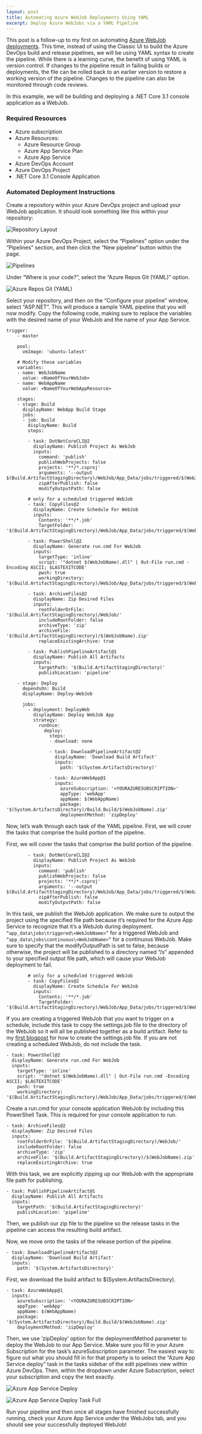 ```yaml
---
layout: post
title: Automating Azure WebJob Deployments Using YAML
excerpt: Deploy Azure WebJobs via a YAML Pipeline
---
```


This post is a follow-up to my first on automating [Azure WebJob deployments](https://www.tiffanychen.dev/Azure-WebJob-Deployments/). This time, instead of using the Classic UI to build the Azure DevOps build and release pipelines, we will be using YAML syntax to create the pipeline. While there is a learning curve, the benefit of using YAML is version control. If changes to the pipeline result in failing builds or deployments, the file can be rolled back to an earlier version to restore a working version of the pipeline. Changes to the pipeline can also be monitored through code reviews. 

In this example, we will be building and deploying a .NET Core 3.1 console application as a WebJob.  

### Required Resources 

* Azure subscription 
* Azure Resources:
    * Azure Resource Group
    * Azure App Service Plan
    * Azure App Service
* Azure DevOps Account 
* Azure DevOps Project
* .NET Core 3.1 Console Application 

### Automated Deployment Instructions

Create a repository within your Azure DevOps project and upload your WebJob application. It should look something like this within your repository:

![Repository Layout](/images/azurewebjobdeploymentyaml/Repository.png)

Within your Azure DevOps Project, select the “Pipelines” option under the “Pipelines” section, and then click the “New pipeline” button within the page. 

![Pipelines](/images/azurewebjobdeploymentyaml/Pipelines.png)

Under “Where is your code?”, select the “Azure Repos Git (YAML)” option.

![Azure Repos Git (YAML)](/images/azurewebjobdeploymentyaml/AzureReposGitYAML.png)

Select your repository, and then on the “Configure your pipeline” window, select “ASP.NET”. This will produce a sample YAML pipeline that you will now modify. Copy the following code, making sure to replace the variables with the desired name of your WebJob and the name of your App Service. 

```
trigger:
    - master
    
    pool:
      vmImage: 'ubuntu-latest'
    
    # Modify these variables
    variables:
    - name: WebJobName
      value: <NameOfYourWebJob>
    - name: WebAppName
      value: <NameOfYourWebAppResource>
    
    stages:
    - stage: Build
      displayName: WebApp Build Stage
      jobs:
      - job: Build
        displayName: Build
        steps:

        - task: DotNetCoreCLI@2
          displayName: Publish Project As WebJob
          inputs:
            command: 'publish'
            publishWebProjects: false
            projects: '**/*.csproj'
            arguments: '--output $(Build.ArtifactStagingDirectory)/WebJob/App_Data/jobs/triggered/$(WebJobName)'
            zipAfterPublish: false
            modifyOutputPath: false
        
        # only for a scheduled triggered WebJob 
        - task: CopyFiles@2
          displayName: Create Schedule For WebJob
          inputs:
            Contents: '**/*.job'
            TargetFolder: '$(Build.ArtifactStagingDirectory)/WebJob/App_Data/jobs/triggered/$(WebJobName)/'
        
        - task: PowerShell@2
          displayName: Generate run.cmd For WebJob
          inputs:
            targetType: 'inline'
            script: '"dotnet $(WebJobName).dll" | Out-File run.cmd -Encoding ASCII; $LASTEXITCODE'
            pwsh: true
            workingDirectory: '$(Build.ArtifactStagingDirectory)/WebJob/App_Data/jobs/triggered/$(WebJobName)'
        
        - task: ArchiveFiles@2
          displayName: Zip Desired Files
          inputs:
            rootFolderOrFile: '$(Build.ArtifactStagingDirectory)/WebJob/'
            includeRootFolder: false
            archiveType: 'zip'
            archiveFile: '$(Build.ArtifactStagingDirectory)/$(WebJobName).zip'
            replaceExistingArchive: true
        
        - task: PublishPipelineArtifact@1
          displayName: Publish All Artifacts
          inputs:
            targetPath: '$(Build.ArtifactStagingDirectory)'
            publishLocation: 'pipeline'
        
    - stage: Deploy
      dependsOn: Build
      displayName: Deploy-WebJob
    
      jobs:
        - deployment: DeployWeb
          displayName: Deploy WebJob App
          strategy:
            runOnce:
              deploy:
                steps:
                - download: none
    
                - task: DownloadPipelineArtifact@2
                  displayName: 'Download Build Artifact'
                  inputs:
                    path: '$(System.ArtifactsDirectory)'

                - task: AzureWebApp@1
                  inputs:
                    azureSubscription: '<YOURAZURESUBSCRIPTION>'
                    appType: 'webApp'
                    appName: $(WebAppName)
                    package: '$(System.ArtifactsDirectory)/Build.Build/$(WebJobName).zip'
                    deploymentMethod: 'zipDeploy'
```

Now, let’s walk through each task of the YAML pipeline.
First, we will cover the tasks that comprise the build portion of the pipeline. 

First, we will cover the tasks that comprise the build portion of the pipeline. 

```
        - task: DotNetCoreCLI@2
          displayName: Publish Project As WebJob
          inputs:
            command: 'publish'
            publishWebProjects: false
            projects: '**/*.csproj'
            arguments: '--output $(Build.ArtifactStagingDirectory)/WebJob/App_Data/jobs/triggered/$(WebJobName)'
            zipAfterPublish: false
            modifyOutputPath: false
```

In this task, we publish the WebJob application. We make sure to output the project using the specified file path because it’s required for the Azure App Service to recognize that it’s a WebJob during deployment. `“app_data\jobs\triggered\<WebJobName>”` for a triggered WebJob and `“app_data\jobs\continuous\<WebJobName>”` for a continuous WebJob. Make sure to specify that the modifyOutputPath is set to false, because otherwise, the project will be published to a directory named “/s” appended to your specified output file path, which will cause your WebJob deployment to fail. 

```
        # only for a scheduled triggered WebJob 
        - task: CopyFiles@2
          displayName: Create Schedule For WebJob
          inputs:
            Contents: '**/*.job'
            TargetFolder: '$(Build.ArtifactStagingDirectory)/WebJob/App_Data/jobs/triggered/$(WebJobName)/'
```

If you are creating a triggered WebJob that you want to trigger on a schedule, include this task to copy the settings.job file to the directory of the WebJob so it will all be published together as a build artifact. Refer to my [first blogpost](https://www.tiffanychen.dev/Azure-WebJob-Deployments/) for how to create the settings.job file. If you are not creating a scheduled WebJob, do not include the task. 

```
- task: PowerShell@2
  displayName: Generate run.cmd For WebJob
  inputs:
    targetType: 'inline'
    script: '"dotnet $(WebJobName).dll" | Out-File run.cmd -Encoding ASCII; $LASTEXITCODE'
    pwsh: true
    workingDirectory: '$(Build.ArtifactStagingDirectory)/WebJob/App_Data/jobs/triggered/$(WebJobName)'
```

Create a run.cmd for your console application WebJob by including this PowerShell Task. This is required for your console application to run. 

```
- task: ArchiveFiles@2
  displayName: Zip Desired Files
  inputs:
    rootFolderOrFile: '$(Build.ArtifactStagingDirectory)/WebJob/'
    includeRootFolder: false
    archiveType: 'zip'
    archiveFile: '$(Build.ArtifactStagingDirectory)/$(WebJobName).zip'
    replaceExistingArchive: true
```

With this task, we are explicitly zipping up our WebJob with the appropriate file path for publishing. 

```
- task: PublishPipelineArtifact@1
  displayName: Publish All Artifacts
  inputs:
    targetPath: '$(Build.ArtifactStagingDirectory)'
    publishLocation: 'pipeline'
```

Then, we publish our zip file to the pipeline so the release tasks in the pipeline can access the resulting build artifact. 

Now, we move onto the tasks of the release portion of the pipeline. 

```
- task: DownloadPipelineArtifact@2
  displayName: 'Download Build Artifact'
  inputs:
    path: '$(System.ArtifactsDirectory)'
```
First, we download the build artifact to $(System.ArtifactsDirectory).

```
- task: AzureWebApp@1
  inputs:
    azureSubscription: '<YOURAZURESUBSCRIPTION>'
    appType: 'webApp'
    appName: $(WebAppName)
    package: '$(System.ArtifactsDirectory)/Build.Build/$(WebJobName).zip'
    deploymentMethod: 'zipDeploy'
```

Then, we use ‘zipDeploy’ option for the deploymentMethod parameter to deploy the WebJob to our App Service. Make sure you fill in your Azure Subscription for the task’s azureSubscription parameter. The easiest way to figure out what you should fill in for that property is to select the “Azure App Service deploy” task in the tasks sidebar of the edit pipelines view within Azure DevOps. Then, within the dropdown under Azure Subscription, select your subscription and copy the text exactly. 

![Azure App Service Deploy](/images/azurewebjobdeploymentyaml/AzureAppServiceDeploy.png)

![Azure App Service Deploy Task Full](/images/azurewebjobdeploymentyaml/AzureAppServiceDeployTaskFull.png)

Run your pipeline and then once all stages have finished successfully running, check your Azure App Service under the WebJobs tab, and you should see your successfully deployed WebJob!